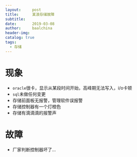```yaml
---
layout:     post
title:      某浪存储故障
subtitle:   
date:       2019-03-08
author:     baalchina
header-img:
catalog: true
tags:
  - 存储
---
```



# 现象
- `oracle`很卡，显示从某段时间开始，高峰期无法写入，i/o卡顿
- `sql`未做任何变更
- 存储前面板无报警，管理软件误报警
- 存储控制器有一个灯橙色
- 存储有滴滴滴的报警声


# 故障
- 厂家判断控制器坏了...